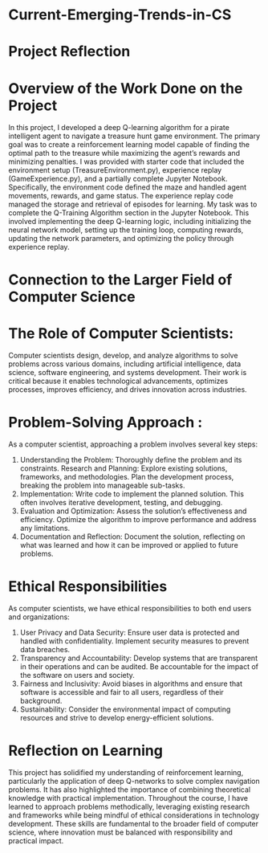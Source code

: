 # Current-Emerging-Trends-in-CS
# Project Reflection
# Overview of the Work Done on the Project
In this project, I developed a deep Q-learning algorithm for a pirate intelligent agent to navigate a treasure hunt game environment. The primary goal was to create a reinforcement learning model capable of finding the optimal path to the treasure while maximizing the agent’s rewards and minimizing penalties.
I was provided with starter code that included the environment setup (TreasureEnvironment.py), experience replay (GameExperience.py), and a partially complete Jupyter Notebook. Specifically, the environment code defined the maze and handled agent movements, rewards, and game status. The experience replay code managed the storage and retrieval of episodes for learning.
My task was to complete the Q-Training Algorithm section in the Jupyter Notebook. This involved implementing the deep Q-learning logic, including initializing the neural network model, setting up the training loop, computing rewards, updating the network parameters, and optimizing the policy through experience replay.

# Connection to the Larger Field of Computer Science
# The Role of Computer Scientists: 
Computer scientists design, develop, and analyze algorithms to solve problems across various domains, including artificial intelligence, data science, software engineering, and systems development. Their work is critical because it enables technological advancements, optimizes processes, improves efficiency, and drives innovation across industries.

# Problem-Solving Approach : 
As a computer scientist, approaching a problem involves several key steps:
1. Understanding the Problem: Thoroughly define the problem and its constraints.
Research and Planning: Explore existing solutions, frameworks, and methodologies. Plan the development process, breaking the problem into manageable sub-tasks.
2. Implementation: Write code to implement the planned solution. This often involves iterative development, testing, and debugging.
3. Evaluation and Optimization: Assess the solution’s effectiveness and efficiency. Optimize the algorithm to improve performance and address any limitations.
4. Documentation and Reflection: Document the solution, reflecting on what was learned and how it can be improved or applied to future problems.

# Ethical Responsibilities
As computer scientists, we have ethical responsibilities to both end users and organizations:
1. User Privacy and Data Security: Ensure user data is protected and handled with confidentiality. Implement security measures to prevent data breaches.
2. Transparency and Accountability: Develop systems that are transparent in their operations and can be audited. Be accountable for the impact of the software on users and society.
3. Fairness and Inclusivity: Avoid biases in algorithms and ensure that software is accessible and fair to all users, regardless of their background.
4. Sustainability: Consider the environmental impact of computing resources and strive to develop energy-efficient solutions.

# Reflection on Learning
This project has solidified my understanding of reinforcement learning, particularly the application of deep Q-networks to solve complex navigation problems. It has also highlighted the importance of combining theoretical knowledge with practical implementation. Throughout the course, I have learned to approach problems methodically, leveraging existing research and frameworks while being mindful of ethical considerations in technology development. These skills are fundamental to the broader field of computer science, where innovation must be balanced with responsibility and practical impact.
